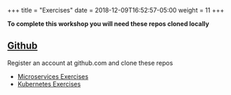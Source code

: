 +++
title = "Exercises"
date = 2018-12-09T16:52:57-05:00
weight = 11
+++

**To complete this workshop you will need these repos cloned locally** 

## [Github](https://github.com)

Register an account at github.com and clone these repos

* [Microservices Exercises](https://github.com/shahadarsh/docker-k8s-workshop)
* [Kubernetes Exercises](https://github.com/contino/k8s-workshop)
